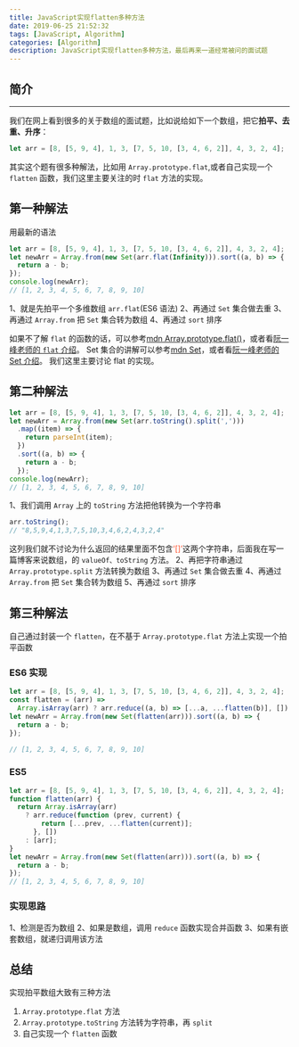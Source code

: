 ```yaml
---
title: JavaScript实现flatten多种方法
date: 2019-06-25 21:52:32
tags: [JavaScript, Algorithm]
categories: [Algorithm]
description: JavaScript实现flatten多种方法，最后再来一道经常被问的面试题
---
```


## 简介

---

我们在网上看到很多的关于数组的面试题，比如说给如下一个数组，把它**拍平、去重、升序**：

```javascript
let arr = [8, [5, 9, 4], 1, 3, [7, 5, 10, [3, 4, 6, 2]], 4, 3, 2, 4];
```

其实这个题有很多种解法，比如用 `Array.prototype.flat`,或者自己实现一个 `flatten` 函数，我们这里主要关注的时 `flat` 方法的实现。

## 第一种解法

用最新的语法

```javascript
let arr = [8, [5, 9, 4], 1, 3, [7, 5, 10, [3, 4, 6, 2]], 4, 3, 2, 4];
let newArr = Array.from(new Set(arr.flat(Infinity))).sort((a, b) => {
  return a - b;
});
console.log(newArr);
// [1, 2, 3, 4, 5, 6, 7, 8, 9, 10]
```

1、就是先拍平一个多维数组 `arr.flat`(ES6 语法)
2、再通过 `Set` 集合做去重
3、再通过 `Array.from` 把 `Set` 集合转为数组
4、再通过 `sort` 排序

如果不了解 `flat` 的函数的话，可以参考[mdn Array.prototype.flat()](https://developer.mozilla.org/zh-CN/docs/Web/JavaScript/Reference/Global_Objects/Array/flat)，或者看[阮一峰老师的 `flat` 介绍](http://es6.ruanyifeng.com/#docs/array#%E6%95%B0%E7%BB%84%E5%AE%9E%E4%BE%8B%E7%9A%84-flat%EF%BC%8CflatMap)。
Set 集合的讲解可以参考[mdn Set](https://developer.mozilla.org/zh-CN/docs/Web/JavaScript/Reference/Global_Objects/Set)，或者看[阮一峰老师的 Set 介绍](http://es6.ruanyifeng.com/?search=Set&x=0&y=0#docs/set-map)。
我们这里主要讨论 flat 的实现。

## 第二种解法

```javascript
let arr = [8, [5, 9, 4], 1, 3, [7, 5, 10, [3, 4, 6, 2]], 4, 3, 2, 4];
let newArr = Array.from(new Set(arr.toString().split(',')))
  .map((item) => {
    return parseInt(item);
  })
  .sort((a, b) => {
    return a - b;
  });
console.log(newArr);
// [1, 2, 3, 4, 5, 6, 7, 8, 9, 10]
```

1、我们调用 `Array` 上的 `toString` 方法把他转换为一个字符串

```javascript
arr.toString();
// "8,5,9,4,1,3,7,5,10,3,4,6,2,4,3,2,4"
```

这列我们就不讨论为什么返回的结果里面不包含<font color="#ff502c">‘[]’</font>这两个字符串，后面我在写一篇博客来说数组，的 `valueOf、toString` 方法。
2、再把字符串通过 `Array.prototype.split` 方法转换为数组
3、再通过 `Set` 集合做去重
4、再通过 `Array.from` 把 `Set` 集合转为数组
5、再通过 `sort` 排序

## 第三种解法

自己通过封装一个 `flatten`，在不基于 `Array.prototype.flat` 方法上实现一个拍平函数

### ES6 实现

```javascript
let arr = [8, [5, 9, 4], 1, 3, [7, 5, 10, [3, 4, 6, 2]], 4, 3, 2, 4];
const flatten = (arr) =>
  Array.isArray(arr) ? arr.reduce((a, b) => [...a, ...flatten(b)], []) : [arr];
let newArr = Array.from(new Set(flatten(arr))).sort((a, b) => {
  return a - b;
});

// [1, 2, 3, 4, 5, 6, 7, 8, 9, 10]
```

### ES5

```javascript
let arr = [8, [5, 9, 4], 1, 3, [7, 5, 10, [3, 4, 6, 2]], 4, 3, 2, 4];
function flatten(arr) {
  return Array.isArray(arr)
    ? arr.reduce(function (prev, current) {
        return [...prev, ...flatten(current)];
      }, [])
    : [arr];
}
let newArr = Array.from(new Set(flatten(arr))).sort((a, b) => {
  return a - b;
});
// [1, 2, 3, 4, 5, 6, 7, 8, 9, 10]
```

### 实现思路

1、检测是否为数组
2、如果是数组，调用 `reduce` 函数实现合并函数
3、如果有嵌套数组，就递归调用该方法

## 总结

实现拍平数组大致有三种方法

1. `Array.prototype.flat` 方法
2. `Array.prototype.toString` 方法转为字符串，再 `split`
3. 自己实现一个 `flatten` 函数
